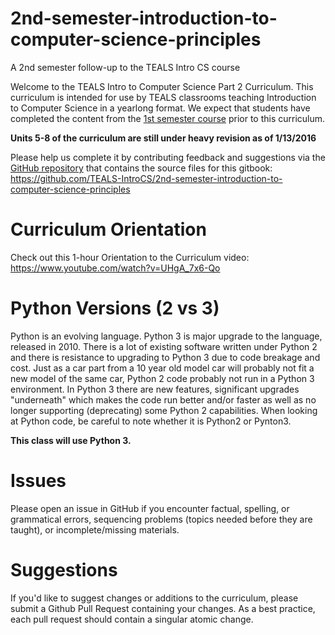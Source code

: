 # 2nd-semester-introduction-to-computer-science-principles
A 2nd semester follow-up to the TEALS Intro CS course

Welcome to the TEALS Intro to Computer Science Part 2 Curriculum.
This curriculum is intended for use by TEALS classrooms teaching Introduction to Computer Science in a yearlong format. We expect that students have completed the content from the [1st semester course](https://www.gitbook.com/book/teals-introcs/introduction-to-computer-science-principles/details) prior to this curriculum.

**Units 5-8 of the curriculum are still under heavy revision as of 1/13/2016**

Please help us complete it by contributing feedback and suggestions via the [GitHub repository](https://github.com/TEALS-IntroCS/2nd-semester-introduction-to-computer-science-principles) that contains the source files for this gitbook: https://github.com/TEALS-IntroCS/2nd-semester-introduction-to-computer-science-principles

# Curriculum Orientation
Check out this 1-hour Orientation to the Curriculum video: https://www.youtube.com/watch?v=UHgA_7x6-Qo

# Python Versions (2 vs 3)
Python is an evolving language. Python 3 is major upgrade to the language, released in 2010. There is a lot of existing software written under Python 2 and there is resistance to upgrading to Python 3 due to code breakage and cost. Just as a car part from a 10 year old model car will probably not fit a new model of the same car, Python 2 code probably not run in a Python 3 environment. In Python 3 there are new features, significant upgrades "underneath" which makes the code run better and/or faster as well as no longer supporting (deprecating) some Python 2 capabilities. When looking at Python code, be careful to note whether it is Python2 or Pynton3.

**This class will use Python 3.**


# Issues

Please open an issue in GitHub if you encounter factual, spelling, or grammatical errors, sequencing problems (topics needed before they are taught), or incomplete/missing materials.


# Suggestions
If you'd like to suggest changes or additions to the curriculum, please submit a Github Pull Request containing your changes. As a best practice, each pull request should contain a singular atomic change.



